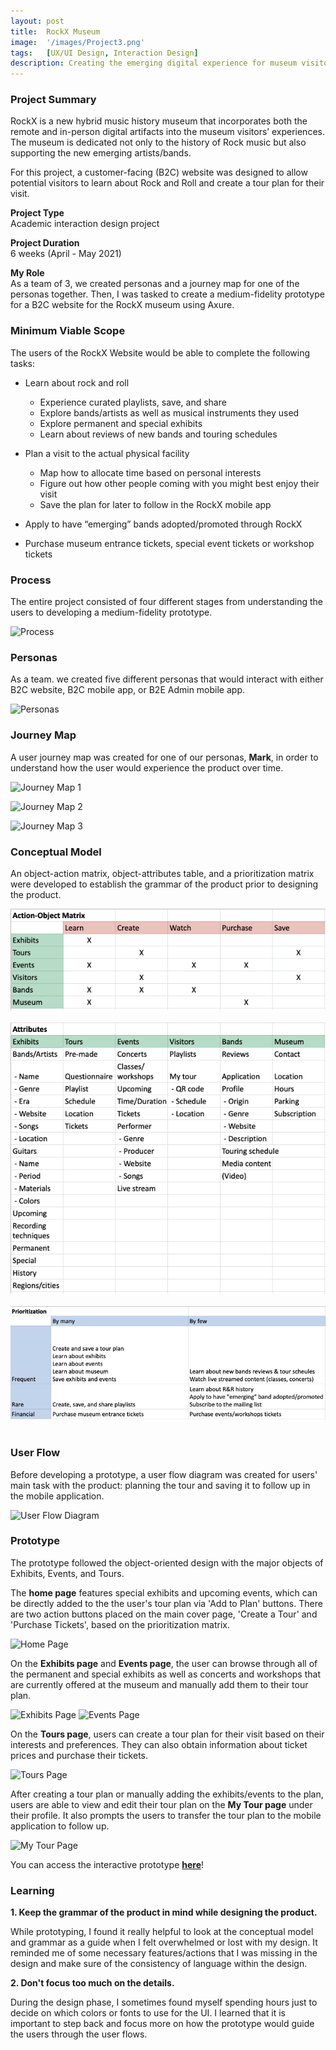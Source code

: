 ```yaml
---
layout: post
title:  RockX Museum
image:  '/images/Project3.png'
tags:   [UX/UI Design, Interaction Design]
description: Creating the emerging digital experience for museum visitors through a B2C website
---
```

### Project Summary
RockX is a new hybrid music history museum that incorporates both the remote and in-person digital artifacts into the museum visitors’ experiences. The museum is dedicated not only to the history of Rock music but also supporting the new emerging artists/bands.

For this project, a customer-facing (B2C) website was designed to allow potential visitors to learn about Rock and Roll and create a tour plan for their visit.

**Project Type** <br>
Academic interaction design project

**Project Duration** <br>
6 weeks (April - May 2021)

**My Role** <br>
As a team of 3, we created personas and a journey map for one of the personas together. Then, I was tasked to create a medium-fidelity prototype for a B2C website for the RockX museum using Axure.

### Minimum Viable Scope
The users of the RockX Website would be able to complete the following tasks:
- Learn about rock and roll
  - Experience curated playlists, save, and share
  - Explore bands/artists as well as musical instruments they used
  - Explore permanent and special exhibits
  - Learn about reviews of new bands and touring schedules

- Plan a visit to the actual physical facility
  - Map how to allocate time based on personal interests
  - Figure out how other people coming with you might best enjoy their visit
  - Save the plan for later to follow in the RockX mobile app

- Apply to have “emerging” bands adopted/promoted through RockX
- Purchase museum entrance tickets, special event tickets or workshop tickets

### Process
The entire project consisted of four different stages from understanding the users to developing a medium-fidelity prototype.

![Process]({{site.baseurl}}/images/Process.png)

### Personas
As a team. we created five different personas that would interact with either B2C website, B2C mobile app, or B2E Admin mobile app.

![Personas]({{site.baseurl}}/images/Personas.png)

### Journey Map
A user journey map was created for one of our personas, **Mark**, in order to understand how the user would experience the product over time.

![Journey Map 1]({{site.baseurl}}/images/journeymap_1.png)

![Journey Map 2]({{site.baseurl}}/images/journeymap_2.png)

![Journey Map 3]({{site.baseurl}}/images/journeymap_3.png)

### Conceptual Model
An object-action matrix, object-attributes table, and a prioritization matrix were developed to establish the grammar of the product prior to designing the product.

<center><img src="/images/ObjectAction.png" alt="Object action matrix"></center> <br>
<center><img src="/images/ObjectAttributes.png" alt="Object attributes table"></center> <br>
<center><img src="/images/Prioritization.png" alt="Prioritization matrix"></center> <br>

### User Flow
Before developing a prototype, a user flow diagram was created for users' main task with the product: planning the tour and saving it to follow up in the mobile application.

![User Flow Diagram]({{site.baseurl}}/images/B2CUserFlow.jpg)

### Prototype
The prototype followed the object-oriented design with the major objects of Exhibits, Events, and Tours.

The **home page** features special exhibits and upcoming events, which can be directly added to the the user's tour plan via 'Add to Plan' buttons. There are two action buttons placed on the main cover page, 'Create a Tour' and 'Purchase Tickets', based on the prioritization matrix.

![Home Page]({{site.baseurl}}/images/home_page.png)

On the **Exhibits page** and **Events page**, the user can browse through all of the permanent and special exhibits as well as concerts and workshops that are currently offered at the museum and manually add them to their tour plan.

![Exhibits Page]({{site.baseurl}}/images/exhibits.png)
![Events Page]({{site.baseurl}}/images/events.png)

On the **Tours page**, users can create a tour plan for their visit based on their interests and preferences. They can also obtain information about ticket prices and purchase their tickets.

![Tours Page]({{site.baseurl}}/images/tours.png)

After creating a tour plan or manually adding the exhibits/events to the plan, users are able to view and edit their tour plan on the **My Tour page** under their profile. It also prompts the users to transfer the tour plan to the mobile application to follow up.

![My Tour Page]({{site.baseurl}}/images/my_visit_plan.png)

You can access the interactive prototype [**here**](https://gx1ci9.axshare.com)!

### Learning
**1. Keep the grammar of the product in mind while designing the product.**

While prototyping, I found it really helpful to look at the conceptual model and grammar as a guide when I felt overwhelmed or lost with my design. It reminded me of some necessary features/actions that I was missing in the design and make sure of the consistency of language within the design.

**2. Don't focus too much on the details.**

During the design phase, I sometimes found myself spending hours just to decide on which colors or fonts to use for the UI. I learned that it is important to step back and focus more on how the prototype would guide the users through the user flows.

